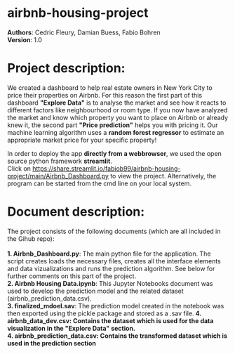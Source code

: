 # airbnb-housing-project

**Authors**: Cedric Fleury, Damian Buess, Fabio Bohren<br>
**Version**: 1.0

# Project description: 
We created a dashboard to help real estate owners in New York City to price their properties on Airbnb.
For this reason the first part of this dashboard **"Explore Data"** is to analyse the market and see how it reacts to different factors like neighbourhood or room type.
If you now have analyzed the market and know which property you want to place on Airbnb or already knew it, the second part **"Price prediction"** helps you with pricing it. Our machine learning algorithm uses a **random forest regressor** to estimate an appropriate market price for your specific property!

In order to deploy the app **directly from a webbrowser**, we used the open source python framework **streamlit**.<br>
Click on https://share.streamlit.io/fabiob99/airbnb-housing-project/main/Airbnb_Dashboard.py to view the project. Alternatively, the program can be started from the cmd line on your local system.

# Document description:
The project consists of the following documents (which are all included in the Gihub repo):<br>
<br>
**1. Airbnb_Dashboard.py**: The main python file for the application. The script creates loads the necessary files, creates all the interface elements and data vizualizations and runs the prediction algorithm. See below for further comments on this part of the project. <br>
**2. Airbnb Housing Data.ipynb**: This Jupyter Notebooks document was used to develop the prediction model and the related dataset (airbnb_prediction_data.csv).<br>
**3. finalized_mdoel.sav**: The prediction model created in the notebook was then exported using the pickle package and stored as a .sav file.<b>
**4. airbnb_data_dev.csv**: Contains the dataset which is used for the data visualization in the "Explore Data" section. <br>
**4. airbnb_prediction_data.csv**: Contains the transformed dataset which is used in the prediction section

